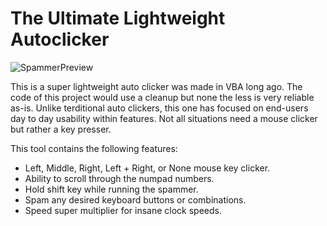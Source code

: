# The Ultimate Lightweight Autoclicker
![SpammerPreview](https://user-images.githubusercontent.com/33048298/232170483-9c89e1e9-f638-4c9e-ae32-ff072bc5cf2e.PNG)

This is a super lightweight auto clicker was made in VBA long ago. The code of this project would use a cleanup but none the less is very reliable as-is. Unlike terditional auto clickers, this one has focused on end-users day to day usability within features. Not all situations need a mouse clicker but rather a key presser.

This tool contains the following features:
- Left, Middle, Right, Left + Right, or None mouse key clicker.
- Ability to scroll through the numpad numbers.  
- Hold shift key while running the spammer.
- Spam any desired keyboard buttons or combinations. 
- Speed super multiplier for insane clock speeds.
